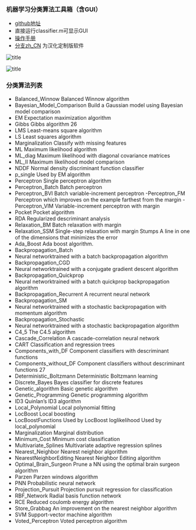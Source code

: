 ### 机器学习分类算法工具箱（含GUI）
- [github地址](https://github.com/cloudswave/Classification_toolbox )
- 直接运行classifier.m可显示GUI
- [操作手册](https://coding.net/u/ethanzhu/p/Classification_toolbox/git/blob/master/User%20guide.pdf)
- [分支zh_CN](https://coding.net/u/ethanzhu/p/Classification_toolbox/git/tree/zh_CN) 为汉化定制版软件

![title](http://leanote.com/api/file/getImage?fileId=56eb9654ab6441777b00397b)

![title](http://leanote.com/api/file/getImage?fileId=56eb9662ab6441777b00397c)
### 分类算法列表
- Balanced_Winnow Balanced Winnow algorithm
- Bayesian_Model_Comparison Build a Gaussian model using Bayesian model comparison
- EM Expectation maximization algorithm
- Gibbs Gibbs algorithm
26
- LMS Least-means square algorithm
- LS Least squares algorithm
- Marginalization Classify with missing features
- ML Maximum likelihood algorithm
- ML_diag Maximum likelihood with diagonal covariance matrices
- ML_II Maximum likelihood model comparison
- NDDF Normal density discriminant function classifier
- p_single Used by EM algorithm
- Perceptron Single perceptron algorithm
- Perceptron_Batch Batch perceptron
- Perceptron_BVI Batch variable-increment perceptron
-Perceptron_FM
Perceptron which improves on the example farthest from the
margin
-Perceptron_VIM Variable-increment perceptron with margin
- Pocket Pocket algorithm
- RDA Regularized descriminant analysis
- Relaxation_BM Batch relaxation with margin
- Relaxation_SSM Single-step relaxation with margin
Stumps A line in one of the dimensions that minimizes the error
- Ada_Boost Ada boost algorithm.
- Backpropagation_Batch
- Neural networktrained with a batch backpropagation
algorithm
- Backpropagation_CGD
- Neural networktrained with a conjugate gradient descent
algorithm
- Backpropagation_Quickprop
- Neural networktrained with a batch quickprop
backpropagation algorithm
- Backpropagation_Recurrent A recurrent neural network
- Backpropagation_SM
- Neural networktrained with a stochastic backpropagation
with momentum algorithm
- Backpropagation_Stochastic
- Neural networktrained with a stochastic backpropagation
algorithm
- C4_5 The C4.5 algorithm
- Cascade_Correlation A cascade-correlation neural network
- CART Classification and regression trees
- Components_with_DF Component classifiers with descriminant functions
- Components_without_DF Component classifiers without descriminant functions
27
- Deterministic_Boltzmann Deterministic Boltzmann learning
- Discrete_Bayes Bayes classifier for discrete features
- Genetic_algorithm Basic genetic algorithm
- Genetic_Programming Genetic programming algorithm
- ID3 Quinlan’s ID3 algorithm
- Local_Polynomial Local polynomial fitting
- LocBoost Local boosting
- LocBoostFunctions Used by LocBoost
loglikelihood Used by local_polynomial
- Marginalization Marginal distribution
- Minimum_Cost Minimum cost classification
- Multivariate_Splines Multivariate adaptive regression splines
- Nearest_Neighbor Nearest neighbor algorithm
- NearestNeighborEditing Nearest Neighbor Editing algorithm
- Optimal_Brain_Surgeon Prune a NN using the optimal brain surgeon algorithm
- Parzen Parzen windows algorithm
- PNN Probabilistic neural network
- Projection_Pursuit Projection pursuit regression for classification
- RBF_Network Radial basis function network
- RCE Reduced coulomb energy algorithm
- Store_Grabbag An improvement on the nearest neighbor algorithm
- SVM Support-vector machine algorithm
- Voted_Perceptron Voted perceptron algorithm
